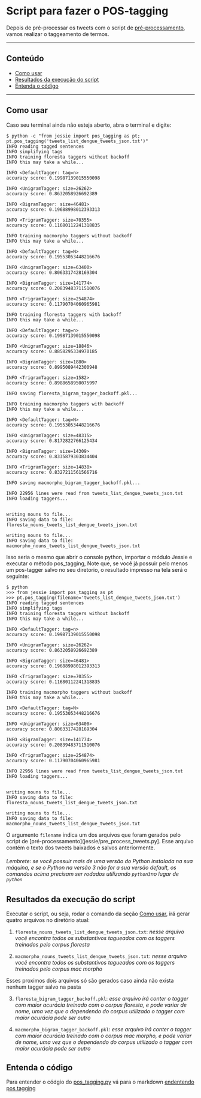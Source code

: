 # Script para fazer o POS-tagging

Depois de pré-processar os tweets com o script de [pré-processamento](jtemporal/pre_process_tweets), vamos realizar o taggeamento de termos.

---
## Conteúdo
- [Como usar](#como-usar)
- [Resultados da execução do script](#resultados-da-execução-do-script)
- [Entenda o código](#entenda-o-código)

---

## Como usar
Caso seu terminal ainda não esteja aberto, abra o terminal e digite:

```
$ python -c "from jessie import pos_tagging as pt; pt.pos_tagging('tweets_list_dengue_tweets_json.txt')"
INFO reading tagged sentences
INFO simplifying tags
INFO training floresta taggers without backoff
INFO this may take a while...

INFO <DefaultTagger: tag=n>
accuracy score: 0.19987139015550098

INFO <UnigramTagger: size=26262>
accuracy score: 0.8632058926692389

INFO <BigramTagger: size=46481>
accuracy score: 0.19688998012393313

INFO <TrigramTagger: size=70355>
accuracy score: 0.11680112241318835

INFO training macmorpho taggers without backoff
INFO this may take a while...

INFO <DefaultTagger: tag=N>
accuracy score: 0.19553053448216676

INFO <UnigramTagger: size=63400>
accuracy score: 0.8063317428169304

INFO <BigramTagger: size=141774>
accuracy score: 0.20839483711510076

INFO <TrigramTagger: size=254874>
accuracy score: 0.11790704060965981

INFO training floresta taggers with backoff
INFO this may take a while...

INFO <DefaultTagger: tag=n>
accuracy score: 0.19987139015550098

INFO <UnigramTagger: size=18846>
accuracy score: 0.8858295334970185

INFO <BigramTagger: size=1880>
accuracy score: 0.8995089442300948

INFO <TrigramTagger: size=1582>
accuracy score: 0.8988658950075997

INFO saving floresta_bigram_tagger_backoff.pkl...

INFO training macmorpho taggers with backoff
INFO this may take a while...

INFO <DefaultTagger: tag=N>
accuracy score: 0.19553053448216676

INFO <UnigramTagger: size=48315>
accuracy score: 0.8172822766125434

INFO <BigramTagger: size=14309>
accuracy score: 0.8335879303834404

INFO <TrigramTagger: size=14838>
accuracy score: 0.8327211561566716

INFO saving macmorpho_bigram_tagger_backoff.pkl...

INFO 22956 lines were read from tweets_list_dengue_tweets_json.txt
INFO loading taggers...


writing nouns to file...
INFO saving data to file: floresta_nouns_tweets_list_dengue_tweets_json.txt

writing nouns to file...
INFO saving data to file: macmorpho_nouns_tweets_list_dengue_tweets_json.txt
```

Isso seria o mesmo que abrir o console python, importar o módulo Jessie e executar
o método pos_tagging, Note que, se você já possuir pelo menos um pos-tagger salvo no seu diretorio, o resultado impresso na tela será o seguinte:

```
$ python
>>> from jessie import pos_tagging as pt
>>> pt.pos_tagging(filename='tweets_list_dengue_tweets_json.txt')
INFO reading tagged sentences
INFO simplifying tags
INFO training floresta taggers without backoff
INFO this may take a while...

INFO <DefaultTagger: tag=n>
accuracy score: 0.19987139015550098

INFO <UnigramTagger: size=26262>
accuracy score: 0.8632058926692389

INFO <BigramTagger: size=46481>
accuracy score: 0.19688998012393313

INFO <TrigramTagger: size=70355>
accuracy score: 0.11680112241318835

INFO training macmorpho taggers without backoff
INFO this may take a while...

INFO <DefaultTagger: tag=N>
accuracy score: 0.19553053448216676

INFO <UnigramTagger: size=63400>
accuracy score: 0.8063317428169304

INFO <BigramTagger: size=141774>
accuracy score: 0.20839483711510076

INFO <TrigramTagger: size=254874>
accuracy score: 0.11790704060965981

INFO 22956 lines were read from tweets_list_dengue_tweets_json.txt
INFO loading taggers...


writing nouns to file...
INFO saving data to file: floresta_nouns_tweets_list_dengue_tweets_json.txt

writing nouns to file...
INFO saving data to file: macmorpho_nouns_tweets_list_dengue_tweets_json.txt
```

O argumento `filename` indica um dos arquivos que foram gerados pelo script de [pré-processamento](jessie/pre_process_tweets.py]. Esse arquivo contém o texto dos tweets baixados e salvos anteriormente.


###### *Lembrete: se você possuir mais de uma versão do Python instalada na sua máquina, e se o Python na versão 3 não for a sua versão default, os comandos acima precisam ser rodados utilizando `python3`no lugar de `python`*

## Resultados da execução do script
Executar o script, ou seja, rodar o comando da seção [Como usar](#como-usar), irá gerar quatro arquivos no diretório atual:

1) `floresta_nouns_tweets_list_dengue_tweets_json.txt`: *nesse arquivo você encontra todos os substantivos tagueados com os taggers treinados pelo corpus floresta*

2) `macmorpho_nouns_tweets_list_dengue_tweets_json.txt`: *nesse arquivo você encontra todos os substantivos tagueados com os taggers treinados pelo corpus mac morpho*

Esses proximos dois arquivos só são gerados caso ainda não exista nenhum tagger salvo na pasta

3) `floresta_bigram_tagger_backoff.pkl`: *esse arquivo irá conter o tagger com maior acurácia treinado com o corpus floresta, e pode variar de nome, uma vez que o dependendo do corpus utilizado o tagger com maior acurácia pode ser outro*

4) `macmorpho_bigram_tagger_backoff.pkl`: *esse arquivo irá conter o tagger com maior acurácia treinado com o corpus mac morpho, e pode variar de nome, uma vez que o dependendo do corpus utilizado o tagger com maior acurácia pode ser outro*

## Entenda o código

Para entender o códgio do [pos_tagging.py](jessie/pos_tagging.py) vá para
o markdown [endentendo pos tagging](entendendo/endentendo_pos_tagging.md)

